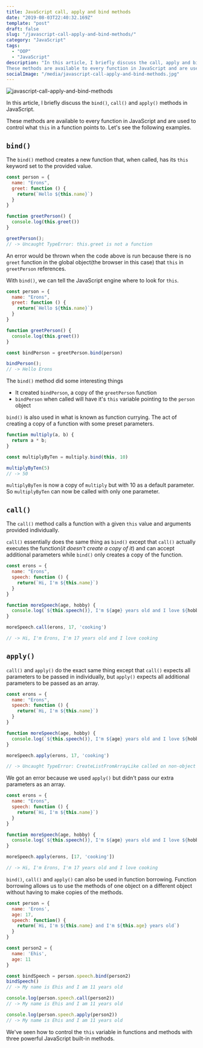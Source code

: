 ```yaml
---
title: JavaScript call, apply and bind methods
date: "2019-08-03T22:40:32.169Z"
template: "post"
draft: false
slug: "/javascript-call-apply-and-bind-methods/"
category: "JavaScript"
tags:
  - "OOP"
  - "JavaScript"
description: "In this article, I briefly discuss the call, apply and bind methods in JavaScript.
These methods are available to every function in JavaScript and are used to control what the this keyword points to in a function."
socialImage: "/media/javascript-call-apply-and-bind-methods.jpg"
---
```


![javascript-call-apply-and-bind-methods](/media/javascript-call-apply-and-bind-methods.jpg)

In this article, I briefly discuss the `bind()`, `call()` and `apply()` methods in JavaScript.


These methods are available to every function in JavaScript and are used to control what `this` in a function points to. Let's see the following examples.


## `bind()`

The `bind()` method creates a new function that, when called, has its `this` keyword set to the provided value.

```js
const person = {
  name: "Erons",
  greet: function () {
    return(`Hello ${this.name}`)
  }
}

function greetPerson() {
  console.log(this.greet())
}

greetPerson();
// -> Uncaught TypeError: this.greet is not a function
```

An error would be thrown when the code above is run because there is no `greet` function in the global object(the browser in this case) that `this` in `greetPerson` references.


With `bind()`, we can tell the JavaScript engine where to look for `this`.


```js
const person = {
  name: "Erons",
  greet: function () {
    return(`Hello ${this.name}`)
  }
}

function greetPerson() {
  console.log(this.greet())
}

const bindPerson = greetPerson.bind(person)

bindPerson();
// -> Hello Erons
```

The `bind()` method did some interesting things

- It created `bindPerson`, a copy of the `greetPerson` function
- `bindPerson` when called will have it's `this` variable pointing to the `person` object


`bind()` is also used in what is known as function currying. The act of creating a copy of a function with some preset parameters.

```js
function multiply(a, b) {
  return a * b;
}

const multiplyByTen = multiply.bind(this, 10)

multiplyByTen(5)
// -> 50
```

`multiplyByTen` is now a copy of `multiply` but with 10 as a default parameter. So `multiplyByTen` can now be called with only one parameter.


## `call()`

The `call()` method calls a function with a given `this` value and arguments provided individually.

`call()` essentially does the same thing as `bind()` except that `call()` actually executes the function(*it doesn't create a copy of it*) and can accept additional parameters while `bind()` only creates a copy of the function. 


```js
const erons = {
  name: "Erons",
  speech: function () {
    return(`Hi, I'm ${this.name}`)
  }
}

function moreSpeech(age, hobby) {
  console.log(`${this.speech()}, I'm ${age} years old and I love ${hobby}`)
}

moreSpeech.call(erons, 17, 'cooking')

// -> Hi, I'm Erons, I'm 17 years old and I love cooking
```


## `apply()` 

`call()` and `apply()` do the exact same thing except that `call()` expects all parameters to be passed in individually, but `apply()` expects all additional parameters to be passed as an array.


```js
const erons = {
  name: "Erons",
  speech: function () {
    return(`Hi, I'm ${this.name}`)
  }
}

function moreSpeech(age, hobby) {
  console.log(`${this.speech()}, I'm ${age} years old and I love ${hobby}`)
}

moreSpeech.apply(erons, 17, 'cooking')

// -> Uncaught TypeError: CreateListFromArrayLike called on non-object
```

We got an error because we used `apply()` but didn't pass our extra parameters as an array.


```js
const erons = {
  name: "Erons",
  speech: function () {
    return(`Hi, I'm ${this.name}`)
  }
}

function moreSpeech(age, hobby) {
  console.log(`${this.speech()}, I'm ${age} years old and I love ${hobby}`)
}

moreSpeech.apply(erons, [17, 'cooking'])

// -> Hi, I'm Erons, I'm 17 years old and I love cooking
```

`bind()`, `call()` and `apply()` can also be used in function borrowing. Function borrowing allows us to use the methods of one object on a different object without having to make copies of the methods. 

```js
const person = {
  name: 'Erons',
  age: 17,
  speech: function() {
    return(`Hi, I'm ${this.name} and I'm ${this.age} years old`)
  }
}

const person2 = {
  name: 'Ehis',
  age: 11
}

const bindSpeech = person.speech.bind(person2)
bindSpeech()
// -> My name is Ehis and I am 11 years old

console.log(person.speech.call(person2))
// -> My name is Ehis and I am 11 years old

console.log(person.speech.apply(person2))
// -> My name is Ehis and I am 11 years old
```

We've seen how to control the `this` variable in functions and methods with three powerful JavaScript built-in methods.

